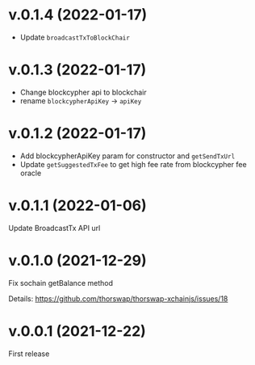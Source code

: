 # v.0.1.4 (2022-01-17)

- Update `broadcastTxToBlockChair`

# v.0.1.3 (2022-01-17)

- Change blockcypher api to blockchair
- rename `blockcypherApiKey` -> `apiKey`

# v.0.1.2 (2022-01-17)

- Add blockcypherApiKey param for constructor and `getSendTxUrl`
- Update `getSuggestedTxFee` to get high fee rate from blockcypher fee oracle

# v.0.1.1 (2022-01-06)

Update BroadcastTx API url

# v.0.1.0 (2021-12-29)

Fix sochain getBalance method

Details: https://github.com/thorswap/thorswap-xchainjs/issues/18

# v.0.0.1 (2021-12-22)

First release
